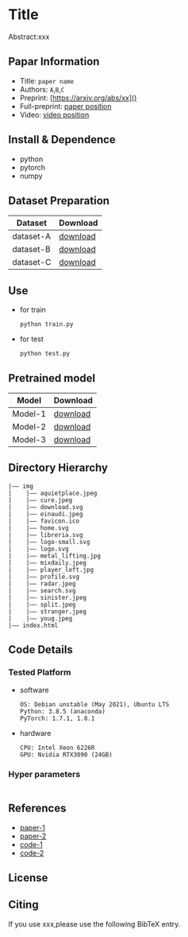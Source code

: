 Title
===
Abstract:xxx
## Papar Information
- Title:  `paper name`
- Authors:  `A`,`B`,`C`
- Preprint: [https://arxiv.org/abs/xx]()
- Full-preprint: [paper position]()
- Video: [video position]()

## Install & Dependence
- python
- pytorch
- numpy

## Dataset Preparation
| Dataset | Download |
| ---     | ---   |
| dataset-A | [download]() |
| dataset-B | [download]() |
| dataset-C | [download]() |

## Use
- for train
  ```
  python train.py
  ```
- for test
  ```
  python test.py
  ```
## Pretrained model
| Model | Download |
| ---     | ---   |
| Model-1 | [download]() |
| Model-2 | [download]() |
| Model-3 | [download]() |


## Directory Hierarchy
```
|—— img
|    |—— aquietplace.jpeg
|    |—— cure.jpeg
|    |—— download.svg
|    |—— einaudi.jpeg
|    |—— favicon.ico
|    |—— home.svg
|    |—— libreria.svg
|    |—— logo-small.svg
|    |—— logo.svg
|    |—— metal_lifting.jpg
|    |—— mixdaily.jpeg
|    |—— player_left.jpg
|    |—— profile.svg
|    |—— radar.jpeg
|    |—— search.svg
|    |—— sinister.jpeg
|    |—— split.jpeg
|    |—— stranger.jpeg
|    |—— youg.jpeg
|—— index.html
```
## Code Details
### Tested Platform
- software
  ```
  OS: Debian unstable (May 2021), Ubuntu LTS
  Python: 3.8.5 (anaconda)
  PyTorch: 1.7.1, 1.8.1
  ```
- hardware
  ```
  CPU: Intel Xeon 6226R
  GPU: Nvidia RTX3090 (24GB)
  ```
### Hyper parameters
```
```
## References
- [paper-1]()
- [paper-2]()
- [code-1](https://github.com)
- [code-2](https://github.com)
  
## License

## Citing
If you use xxx,please use the following BibTeX entry.
```
```
